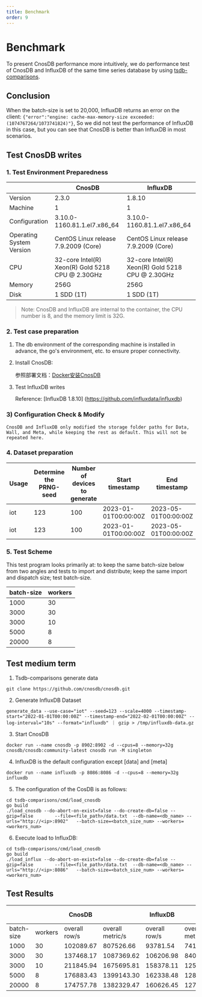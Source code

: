 ```yaml
---
title: Benchmark
order: 9
---
```


# Benchmark

To present CnosDB performance more intuitively, we do performance test of CnosDB and InfluxDB of the same time series database by using [tsdb-comparisons](https://github.com/cnosdb/tsdb-comparisons).

## Conclusion

When the batch-size is set to 20,000, InfluxDB returns an error on the client: `{"error":"engine: cache-max-memory-size exceeded: (1074767264/1073741824)"}`, So we did not test the performance of InfluxDB in this case, but you can see that CnosDB is better than InfluxDB in most scenarios.

## Test CnosDB writes

### 1. Test Environment Preparedness

|                          | CnosDB                                                                                                                                           | InfluxDB                                                                                                                                         |
| ------------------------ | ------------------------------------------------------------------------------------------------------------------------------------------------ | ------------------------------------------------------------------------------------------------------------------------------------------------ |
| Version                  | 2.3.0                                                                                                            | 1.8.10                                                                                                           |
| Machine                  | 1                                                                                                                                                | 1                                                                                                                                                |
| Configuration            | 3.10.0-1160.81.1.el7.x86_64 | 3.10.0-1160.81.1.el7.x86_64 |
| Operating System Version | CentOS Linux release 7.9.2009 (Core)                                                          | CentOS Linux release 7.9.2009 (Core)                                                          |
| CPU                      | 32-core Intel(R) Xeon(R) Gold 5218 CPU @ 2.30GHz                              | 32-core Intel(R) Xeon(R) Gold 5218 CPU @ 2.30GHz                              |
| Memory                   | 256G                                                                                                                                             | 256G                                                                                                                                             |
| Disk                     | 1 SDD (1T)                                                                                                                    | 1 SDD (1T)                                                                                                                    |

> Note: CnosDB and InfluxDB are internal to the container, the CPU number is 8, and the memory limit is 32G.

### 2. Test case preparation

1. The db environment of the corresponding machine is installed in advance, the go's environment, etc. to ensure proper connectivity.

2. Install CnosDB:

   参照部署文档：[Docker安装CnosDB](../deploy)

3. Test InfluxDB writes

   Reference: [InfluxDB 1.8.10] (https://github.com/influxdata/influxdb)

### 3) Configuration Check & Modify

```
CnosDB and InfluxDB only modified the storage folder paths for Data, Wall, and Meta, while keeping the rest as default. This will not be repeated here.
```

### 4. Dataset preparation

| Usage | Determine the PRNG-seed | Number of devices to generate | Start timestamp                                      | End timestamp                                        | Interval between readings per device | Target database | Data Size | Rows       |
| ----- | ----------------------- | ----------------------------- | ---------------------------------------------------- | ---------------------------------------------------- | ------------------------------------ | --------------- | --------- | ---------- |
| iot   | 123                     | 100                           | 2023-01-01T00:00:00Z | 2023-05-01T00:00:00Z | 50s                                  | CnosDB          | 8G        | 37,342,964 |
| iot   | 123                     | 100                           | 2023-01-01T00:00:00Z | 2023-05-01T00:00:00Z | 50s                                  | InfluxDB        | 8G        | 37,342,964 |

### 5. Test Scheme

This test program looks primarily at: to keep the same batch-size below from two angles and tests to import and distribute; keep the same import and dispatch size; test batch-size.

| batch-size | workers |
| ---------- | ------- |
| 1000       | 30      |
| 3000       | 30      |
| 3000       | 10      |
| 5000       | 8       |
| 20000      | 8       |

## Test medium term

1. Tsdb-comparisons generate data

```shell
git clone https://github.com/cnosdb/cnosdb.git
```

2. Generate InfluxDB Dataset

```shell
generate_data --use-case="iot" --seed=123 --scale=4000 --timestamp-start="2022-01-01T00:00:00Z" --timestamp-end="2022-02-01T00:00:00Z" --log-interval="10s" --format="influxdb" ｜ gzip > /tmp/influxdb-data.gz
```

3. Start CnosDB

```shell
docker run --name cnosdb -p 8902:8902 -d --cpus=8 --memory=32g cnosdb/cnosdb:community-latest cnosdb run -M singleton
```

4. InfluxDB is the default configuration except [data] and [meta]

```shell
docker run --name influxdb -p 8086:8086 -d --cpus=8 --memory=32g influxdb
```

5. The configuration of the CosDB is as follows:

```shell
cd tsdb-comparisons/cmd/load_cnosdb
go build
./load_cnosdb --do-abort-on-exist=false --do-create-db=false --gzip=false        --file=<file_path>/data.txt  --db-name=<db_name> --urls="http://<ip>:8902"   --batch-size=<batch_size_num> --workers=<workers_num>
```

6. Execute load to InfluxDB:

```shell
cd tsdb-comparisons/cmd/load_cnosdb
go build
./load_influx --do-abort-on-exist=false --do-create-db=false --gzip=false        --file=<file_path>/data.txt  --db-name=<db_name> --urls="http://<ip>:8086"   --batch-size=<batch_size_num> --workers=<workers_num>
```

## Test Results

|            |         | CnosDB                    |                            | InfluxDB                  |                            | Performance Multiples |
| ---------- | ------- | ------------------------- | -------------------------- | ------------------------- | -------------------------- | --------------------- |
| batch-size | workers | overall row/s             | overall metric/s           | overall row/s             | overall metric/s           |                       |
| 1000       | 30      | 102089.67 | 807526.66  | 93781.54  | 741809.55  | 1.08  |
| 3000       | 30      | 137468.17 | 1087369.62 | 106206.98 | 840094.40  | 1.29  |
| 3000       | 10      | 211845.94 | 1675695.81 | 158378.11 | 1252766.68 | 1.33  |
| 5000       | 8       | 176883.43 | 1399143.30 | 162338.48 | 1284093.14 | 1.08  |
| 20000      | 8       | 174757.78 | 1382329.47 | 160626.45 | 1270551.00 | 1.08  |
